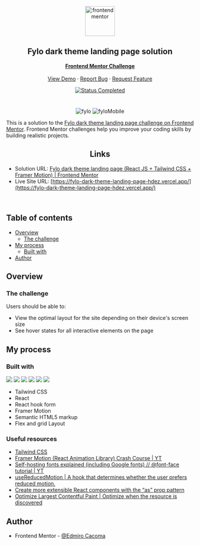 <div id="top"></div>

<div align="center">

  <img src="https://www.frontendmentor.io/static/images/logo-mobile.svg" alt="frontendmentor" width="80">

  <h2 align="center">Fylo dark theme landing page solution</h2>
  <p align="center">
    <a href="https://www.frontendmentor.io/solutions/fylo-dark-theme-landing-page-react-js-tailwind-css-framer-motion-HksqiU84kV"><strong>Frontend Mentor Challenge</strong></a>
    <br />
    <br />
    <a href="https://fylo-landing-page-git-master-edmiro-cacoma.vercel.app/">View Demo</a>
    ·
    <a href="https://github.com/Edmiro-Cacoma/fylo/issues" target="_blank">Report Bug</a>
    ·
    <a href="https://github.com/Edmiro-Cacoma/fylo/issues" target="_blank">Request Feature</a>
  </p>
</div>

<!-- Bagdes -->
<div align="center">
  
 <a>
  <!-- Status -->
    <a href="#">
    <img src="https://img.shields.io/badge/Status-Completed-brightgreen?style=for-the-badge" alt="Status Completed">
  </a>

</div>

#

<div align="center">

![fylo](https://github.com/Edmiro-Cacoma/fylo/assets/62661230/083c436b-73cc-47c3-b7f5-054c4561d1b0)
![fyloMobile](https://github.com/Edmiro-Cacoma/fylo/assets/62661230/6e31e323-ce03-48c7-bc24-3d5dc8f162e1)


</div>

This is a solution to the [Fylo dark theme landing page challenge on Frontend Mentor](https://www.frontendmentor.io/challenges/fylo-dark-theme-landing-page-5ca5f2d21e82137ec91a50fd). Frontend Mentor challenges help you improve your coding skills by building realistic projects.

<h2 align="center">Links</h2>

- Solution URL: [Fylo dark theme landing page (React JS + Tailwind CSS + Framer Motion) | Frontend Mentor]()
- Live Site URL: [https://fylo-dark-theme-landing-page-hdez.vercel.app/](https://fylo-dark-theme-landing-page-hdez.vercel.app/)

<br>

## Table of contents

- [Overview](#overview)
  - [The challenge](#the-challenge)
- [My process](#my-process)
  - [Built with](#built-with)
- [Author](#author)


## Overview

### The challenge

Users should be able to:

- View the optimal layout for the site depending on their device's screen size
- See hover states for all interactive elements on the page

## My process

### Built with

<!-- Bagdes -->

![](https://img.shields.io/badge/React-61DAFB?style=for-the-badge&logo=react&logoColor=black)
![](https://img.shields.io/badge/React%20hook%20form-FF0080?style=for-the-badge&logo=react&logoColor=white)
![](https://img.shields.io/badge/framer%20motion-0055FF?style=for-the-badge&logo=framer&logoColor=white)
![](https://img.shields.io/badge/HTML5-E34F26?style=for-the-badge&logo=html5&logoColor=white)
![](https://img.shields.io/badge/Tailwind%20CSS-38B2AC?style=for-the-badge&logo=tailwind-css&logoColor=white)
![](https://img.shields.io/badge/Git-F05032?style=for-the-badge&logo=git&logoColor=white)

<!-- ![](https://img.shields.io/badge/ -->

- Tailwind CSS
- React
- React hook form
- Framer Motion
- Semantic HTML5 markup
- Flex and grid Layout

### Useful resources

- [Tailwind CSS](https://tailwindcss.com/)
- [Framer Motion (React Animation Library) Crash Course | YT](https://www.youtube.com/watch?v=2V1WK-3HQNk&list=PL4cUxeGkcC9iHDnQfTHEVVceOEBsOf07i&index=1)
- [Self-hosting fonts explained (including Google fonts) // @font-face tutorial | YT](https://www.youtube.com/watch?v=zK-yy6C2Nck&t=210s)
- [useReducedMotion | A hook that determines whether the user prefers reduced motion.](https://www.framer.com/motion/use-reduced-motion/)
- [Create more extensible React components with the “as” prop pattern](https://levelup.gitconnected.com/create-more-extensible-react-components-with-the-as-prop-pattern-b79bcbcf4024)
- [Optimize Largest Contentful Paint | Optimize when the resource is discovered](https://web.dev/optimize-lcp/#optimize-when-the-resource-is-discovered)

## Author

- Frontend Mentor - [@Edmiro Cacoma](https://www.frontendmentor.io/profile/Edmiro-Cacoma)

